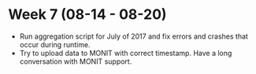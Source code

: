 # Week 7 (08-14 - 08-20)

*   Run aggregation script for July of 2017 and fix errors and crashes that occur during runtime.
*   Try to upload data to MONIT with correct timestamp. Have a long conversation with MONIT support.
